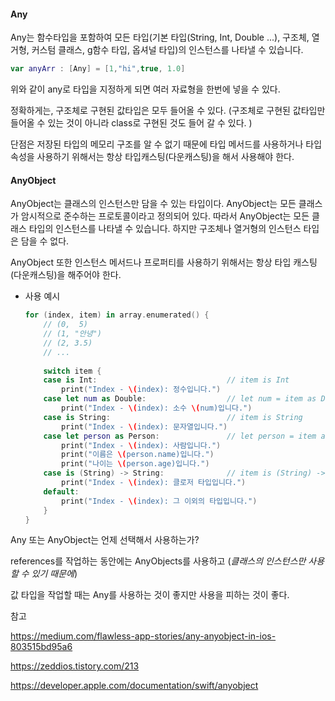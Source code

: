 #### Any

Any는 함수타입을 포함하여 모든 타입(기본 타입(String, Int, Double ...), 구조체, 열거형, 커스텀 클래스, g함수 타입, 옵셔널 타입)의 인스턴스를 나타낼 수 있습니다. 

```swift
var anyArr : [Any] = [1,"hi",true, 1.0]
```

위와 같이 any로 타입을 지정하게 되면 여러 자료형을 한번에 넣을 수 있다. 

정확하게는, 구조체로 구현된 값타입은 모두 들어올 수 있다. (구조체로 구현된 값타입만 들어올 수 있는 것이 아니라 class로 구현된 것도 들어 갈 수 있다. )



단점은 저장된 타입의 메모리 구조를 알 수 없기 때문에 타입 메서드를 사용하거나 타입 속성을 사용하기 위해서는 항상 타입캐스팅(다운캐스팅)을 해서 사용해야 한다. 

#### AnyObject

AnyObject는 클래스의 인스턴스만 담을 수 있는 타입이다. AnyObject는 모든 클래스가 암시적으로 준수하는 프로토콜이라고 정의되어 있다. 따라서 AnyObject는 모든 클래스 타입의 인스턴스를 나타낼 수 있습니다. 하지만 구조체나 열거형의 인스턴스 타입은 담을 수 없다. 

AnyObject 또한 인스턴스 메서드나 프로퍼티를 사용하기 위해서는 항상 타입 캐스팅(다운캐스팅)을 해주어야 한다.  



+ 사용 예시

  ```swift
  for (index, item) in array.enumerated() {
      // (0,  5)
      // (1, "안녕")
      // (2, 3.5)
      // ...
      
      switch item {
      case is Int:                             // item is Int
          print("Index - \(index): 정수입니다.")
      case let num as Double:                  // let num = item as Double
          print("Index - \(index): 소수 \(num)입니다.")
      case is String:                          // item is String
          print("Index - \(index): 문자열입니다.")
      case let person as Person:               // let person = item as Person
          print("Index - \(index): 사람입니다.")
          print("이름은 \(person.name)입니다.")
          print("나이는 \(person.age)입니다.")
      case is (String) -> String:              // item is (String) -> String
          print("Index - \(index): 클로저 타입입니다.")
      default:
          print("Index - \(index): 그 이외의 타입입니다.")
      }
  }
  ```

  

Any 또는 AnyObject는 언제 선택해서 사용하는가?

references를 작업하는 동안에는 AnyObjects를 사용하고 (*클래스의 인스턴스만 사용할 수 있기 때문에*)

값 타입을 작업할 때는 Any를 사용하는 것이 좋지만 사용을 피하는 것이 좋다. 



참고

https://medium.com/flawless-app-stories/any-anyobject-in-ios-803515bd95a6

https://zeddios.tistory.com/213

https://developer.apple.com/documentation/swift/anyobject

